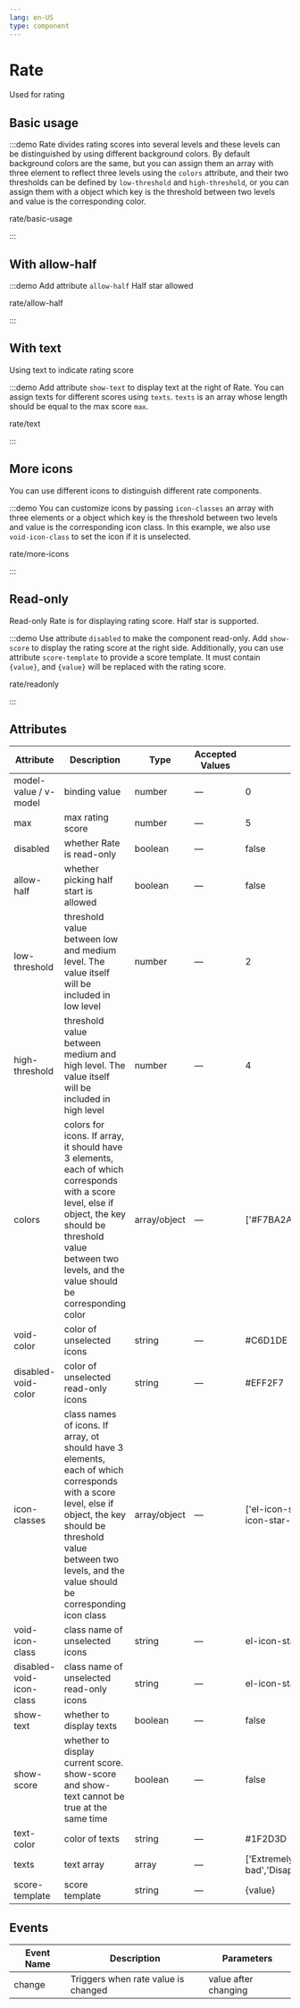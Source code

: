 ```yaml
---
lang: en-US
type: component
---
```


# Rate

Used for rating

<style lang="scss">
.example-showcase {
  .demo-rate-block {
    padding: 30px 0;
    text-align: center;
    border-right: solid 1px var(--el-border-color-base);
    display: inline-block;
    width: 49%;
    box-sizing: border-box;
    &:last-child {
        border-right: none;
    }
    .demonstration {
      display: block;
      color: var(--el-text-color-secondary);
      font-size: 14px;
      margin-bottom: 20px;
    }
  }
}



</style>

## Basic usage

:::demo Rate divides rating scores into several levels and these levels can be distinguished by using different background colors. By default background colors are the same, but you can assign them an array with three element to reflect three levels using the `colors` attribute, and their two thresholds can be defined by `low-threshold` and `high-threshold`, or you can assign them with a object which key is the threshold between two levels and value is the corresponding color.

rate/basic-usage

:::

## With allow-half

:::demo Add attribute `allow-half` Half star allowed

rate/allow-half

:::

## With text

Using text to indicate rating score

:::demo Add attribute `show-text` to display text at the right of Rate. You can assign texts for different scores using `texts`. `texts` is an array whose length should be equal to the max score `max`.

rate/text

:::

## More icons

You can use different icons to distinguish different rate components.

:::demo You can customize icons by passing `icon-classes` an array with three elements or a object which key is the threshold between two levels and value is the corresponding icon class. In this example, we also use `void-icon-class` to set the icon if it is unselected.

rate/more-icons

:::

## Read-only

Read-only Rate is for displaying rating score. Half star is supported.

:::demo Use attribute `disabled` to make the component read-only. Add `show-score` to display the rating score at the right side. Additionally, you can use attribute `score-template` to provide a score template. It must contain `{value}`, and `{value}` will be replaced with the rating score.

rate/readonly

:::

## Attributes

| Attribute                | Description                                                                                                                                                                                                                     | Type         | Accepted Values | Default                                                        |
| ------------------------ | ------------------------------------------------------------------------------------------------------------------------------------------------------------------------------------------------------------------------------- | ------------ | --------------- | -------------------------------------------------------------- |
| model-value / v-model    | binding value                                                                                                                                                                                                                   | number       | —               | 0                                                              |
| max                      | max rating score                                                                                                                                                                                                                | number       | —               | 5                                                              |
| disabled                 | whether Rate is read-only                                                                                                                                                                                                       | boolean      | —               | false                                                          |
| allow-half               | whether picking half start is allowed                                                                                                                                                                                           | boolean      | —               | false                                                          |
| low-threshold            | threshold value between low and medium level. The value itself will be included in low level                                                                                                                                    | number       | —               | 2                                                              |
| high-threshold           | threshold value between medium and high level. The value itself will be included in high level                                                                                                                                  | number       | —               | 4                                                              |
| colors                   | colors for icons. If array, it should have 3 elements, each of which corresponds with a score level, else if object, the key should be threshold value between two levels, and the value should be corresponding color          | array/object | —               | ['#F7BA2A', '#F7BA2A', '#F7BA2A']                              |
| void-color               | color of unselected icons                                                                                                                                                                                                       | string       | —               | #C6D1DE                                                        |
| disabled-void-color      | color of unselected read-only icons                                                                                                                                                                                             | string       | —               | #EFF2F7                                                        |
| icon-classes             | class names of icons. If array, ot should have 3 elements, each of which corresponds with a score level, else if object, the key should be threshold value between two levels, and the value should be corresponding icon class | array/object | —               | ['el-icon-star-on', 'el-icon-star-on','el-icon-star-on']       |
| void-icon-class          | class name of unselected icons                                                                                                                                                                                                  | string       | —               | el-icon-star-off                                               |
| disabled-void-icon-class | class name of unselected read-only icons                                                                                                                                                                                        | string       | —               | el-icon-star-on                                                |
| show-text                | whether to display texts                                                                                                                                                                                                        | boolean      | —               | false                                                          |
| show-score               | whether to display current score. show-score and show-text cannot be true at the same time                                                                                                                                      | boolean      | —               | false                                                          |
| text-color               | color of texts                                                                                                                                                                                                                  | string       | —               | #1F2D3D                                                        |
| texts                    | text array                                                                                                                                                                                                                      | array        | —               | ['Extremely bad','Disappointed','Fair','Satisfied','Surprise'] |
| score-template           | score template                                                                                                                                                                                                                  | string       | —               | {value}                                                        |

## Events

| Event Name | Description                         | Parameters           |
| ---------- | ----------------------------------- | -------------------- |
| change     | Triggers when rate value is changed | value after changing |
